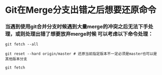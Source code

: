 
# Git在Merge分支出错之后想要还原命令

### 当遇到使用git合并分支时候遇到大量merge的冲突之后无法下手处理，或则处理出错了想要放弃merge时候 可以考虑以下命令处理：

``` shell
git fetch --all

git reset --hard origin/master # 还原当前指定版本不一定必须是master也可以是其他版本分支

git fetch
```
